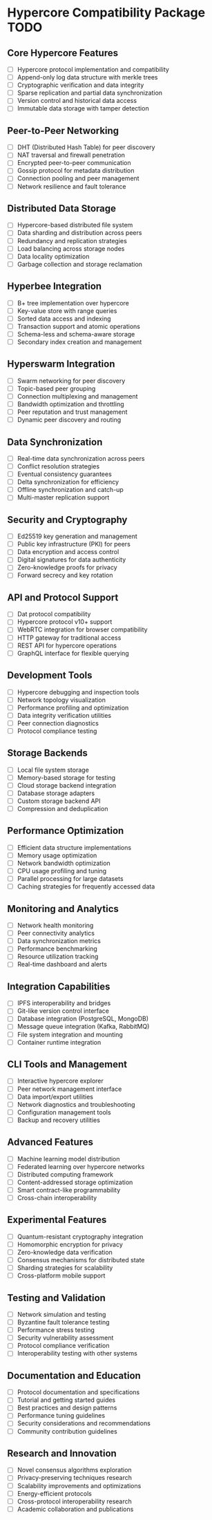 # Hypercore Compatibility Package TODO

## Core Hypercore Features
- [ ] Hypercore protocol implementation and compatibility
- [ ] Append-only log data structure with merkle trees
- [ ] Cryptographic verification and data integrity
- [ ] Sparse replication and partial data synchronization
- [ ] Version control and historical data access
- [ ] Immutable data storage with tamper detection

## Peer-to-Peer Networking
- [ ] DHT (Distributed Hash Table) for peer discovery
- [ ] NAT traversal and firewall penetration
- [ ] Encrypted peer-to-peer communication
- [ ] Gossip protocol for metadata distribution
- [ ] Connection pooling and peer management
- [ ] Network resilience and fault tolerance

## Distributed Data Storage
- [ ] Hypercore-based distributed file system
- [ ] Data sharding and distribution across peers
- [ ] Redundancy and replication strategies
- [ ] Load balancing across storage nodes
- [ ] Data locality optimization
- [ ] Garbage collection and storage reclamation

## Hyperbee Integration
- [ ] B+ tree implementation over hypercore
- [ ] Key-value store with range queries
- [ ] Sorted data access and indexing
- [ ] Transaction support and atomic operations
- [ ] Schema-less and schema-aware storage
- [ ] Secondary index creation and management

## Hyperswarm Integration
- [ ] Swarm networking for peer discovery
- [ ] Topic-based peer grouping
- [ ] Connection multiplexing and management
- [ ] Bandwidth optimization and throttling
- [ ] Peer reputation and trust management
- [ ] Dynamic peer discovery and routing

## Data Synchronization
- [ ] Real-time data synchronization across peers
- [ ] Conflict resolution strategies
- [ ] Eventual consistency guarantees
- [ ] Delta synchronization for efficiency
- [ ] Offline synchronization and catch-up
- [ ] Multi-master replication support

## Security and Cryptography
- [ ] Ed25519 key generation and management
- [ ] Public key infrastructure (PKI) for peers
- [ ] Data encryption and access control
- [ ] Digital signatures for data authenticity
- [ ] Zero-knowledge proofs for privacy
- [ ] Forward secrecy and key rotation

## API and Protocol Support
- [ ] Dat protocol compatibility
- [ ] Hypercore protocol v10+ support
- [ ] WebRTC integration for browser compatibility
- [ ] HTTP gateway for traditional access
- [ ] REST API for hypercore operations
- [ ] GraphQL interface for flexible querying

## Development Tools
- [ ] Hypercore debugging and inspection tools
- [ ] Network topology visualization
- [ ] Performance profiling and optimization
- [ ] Data integrity verification utilities
- [ ] Peer connection diagnostics
- [ ] Protocol compliance testing

## Storage Backends
- [ ] Local file system storage
- [ ] Memory-based storage for testing
- [ ] Cloud storage backend integration
- [ ] Database storage adapters
- [ ] Custom storage backend API
- [ ] Compression and deduplication

## Performance Optimization
- [ ] Efficient data structure implementations
- [ ] Memory usage optimization
- [ ] Network bandwidth optimization
- [ ] CPU usage profiling and tuning
- [ ] Parallel processing for large datasets
- [ ] Caching strategies for frequently accessed data

## Monitoring and Analytics
- [ ] Network health monitoring
- [ ] Peer connectivity analytics
- [ ] Data synchronization metrics
- [ ] Performance benchmarking
- [ ] Resource utilization tracking
- [ ] Real-time dashboard and alerts

## Integration Capabilities
- [ ] IPFS interoperability and bridges
- [ ] Git-like version control interface
- [ ] Database integration (PostgreSQL, MongoDB)
- [ ] Message queue integration (Kafka, RabbitMQ)
- [ ] File system integration and mounting
- [ ] Container runtime integration

## CLI Tools and Management
- [ ] Interactive hypercore explorer
- [ ] Peer network management interface
- [ ] Data import/export utilities
- [ ] Network diagnostics and troubleshooting
- [ ] Configuration management tools
- [ ] Backup and recovery utilities

## Advanced Features
- [ ] Machine learning model distribution
- [ ] Federated learning over hypercore networks
- [ ] Distributed computing framework
- [ ] Content-addressed storage optimization
- [ ] Smart contract-like programmability
- [ ] Cross-chain interoperability

## Experimental Features
- [ ] Quantum-resistant cryptography integration
- [ ] Homomorphic encryption for privacy
- [ ] Zero-knowledge data verification
- [ ] Consensus mechanisms for distributed state
- [ ] Sharding strategies for scalability
- [ ] Cross-platform mobile support

## Testing and Validation
- [ ] Network simulation and testing
- [ ] Byzantine fault tolerance testing
- [ ] Performance stress testing
- [ ] Security vulnerability assessment
- [ ] Protocol compliance verification
- [ ] Interoperability testing with other systems

## Documentation and Education
- [ ] Protocol documentation and specifications
- [ ] Tutorial and getting started guides
- [ ] Best practices and design patterns
- [ ] Performance tuning guidelines
- [ ] Security considerations and recommendations
- [ ] Community contribution guidelines

## Research and Innovation
- [ ] Novel consensus algorithms exploration
- [ ] Privacy-preserving techniques research
- [ ] Scalability improvements and optimizations
- [ ] Energy-efficient protocols
- [ ] Cross-protocol interoperability research
- [ ] Academic collaboration and publications